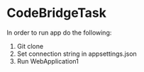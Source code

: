 # CodeBridgeTask
In order to run app do the following:
1) Git clone
2) Set connection string in appsettings.json
3) Run WebApplication1
